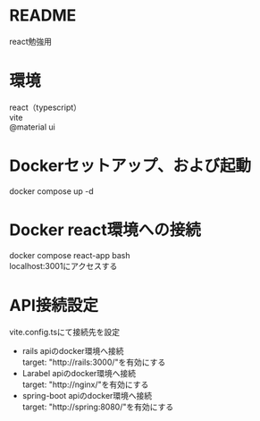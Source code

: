# README
react勉強用

# 環境
react（typescript）<br>
vite<br>
@material ui<br>

# Dockerセットアップ、および起動
docker compose up -d<br>

# Docker react環境への接続
docker compose react-app bash<br>
localhost:3001にアクセスする<br>

# API接続設定
vite.config.tsにて接続先を設定
<ul>
<li>rails apiのdocker環境へ接続</li>target: "http://rails:3000/"を有効にする
<li>Larabel apiのdocker環境へ接続</li>target: "http://nginx/"を有効にする
<li>spring-boot apiのdocker環境へ接続</li>target: "http://spring:8080/"を有効にする
</ul>
